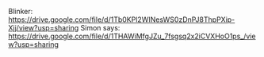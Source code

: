 Blinker: https://drive.google.com/file/d/1Tb0KPl2WINesWS0zDnPJ8ThpPXip-Xjj/view?usp=sharing
Simon says: https://drive.google.com/file/d/1THAWiMfgJZu_7fsgsq2x2iCVXHoO1ps_/view?usp=sharing